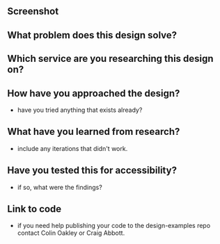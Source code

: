 <!-- 
These questions are not mandatory,
but they will help people understand the design,
so, give as much information as you can.
-->

## Screenshot
<!-- position your text cursor below this line, then drag and drop a screenshot -->

## What problem does this design solve?

## Which service are you researching this design on?

## How have you approached the design?
- have you tried anything that exists already?

## What have you learned from research?
- include any iterations that didn't work.

## Have you tested this for accessibility?
-  if so, what were the findings?

## Link to code
- if you need help publishing your code to the design-examples repo contact Colin Oakley or Craig Abbott.
